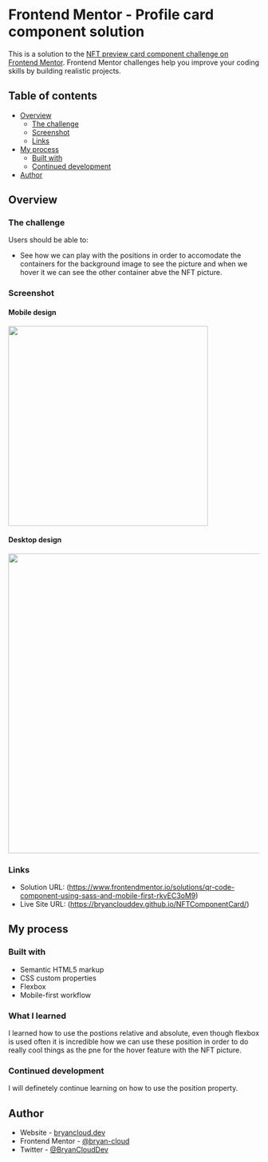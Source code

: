 # Frontend Mentor - Profile card component solution

This is a solution to the [NFT preview card component challenge on Frontend Mentor](https://www.frontendmentor.io/challenges/nft-preview-card-component-SbdUL_w0U). Frontend Mentor challenges help you improve your coding skills by building realistic projects. 

## Table of contents

- [Overview](#overview)
  - [The challenge](#the-challenge)
  - [Screenshot](#screenshot)
  - [Links](#links)
- [My process](#my-process)
  - [Built with](#built-with)
  - [Continued development](#continued-development)
- [Author](#author)


## Overview

### The challenge

Users should be able to:

- See how we can play with the positions in order to accomodate the containers for the background image to see the picture and when we hover it we can see the other container abve the NFT picture.

### Screenshot

#### Mobile design

<img src="https://i.imgur.com/AMmUS7E.png" width="400px">

#### Desktop design

<img src="https://i.imgur.com/SLWVepI.png" width="600px">



### Links

- Solution URL: (https://www.frontendmentor.io/solutions/qr-code-component-using-sass-and-mobile-first-rkvEC3oM9)
- Live Site URL: (https://bryanclouddev.github.io/NFTComponentCard/)

## My process

### Built with

- Semantic HTML5 markup
- CSS custom properties
- Flexbox
- Mobile-first workflow

### What I learned

I learned how to use the postions relative and absolute, even though flexbox is used often it is incredible how we can use these position in order to do really cool things as the pne for the hover feature with the NFT picture.

### Continued development

I will definetely continue learning on how to use the position property.

## Author

- Website - [bryancloud.dev](https://bryancloud.dev)
- Frontend Mentor - [@bryan-cloud](https://www.frontendmentor.io/profile/BryanCloudDev)
- Twitter - [@BryanCloudDev](https://twitter.com/BryanCloudDev)
